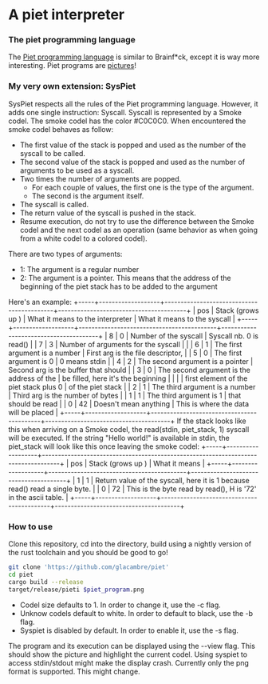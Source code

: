 # A piet interpreter
### The piet programming language
The [Piet programming language](http://www.dangermouse.net/esoteric/piet.html)
is similar to Brainf\*ck, except it is way more interesting. Piet programs are
[pictures](http://www.dangermouse.net/esoteric/piet/samples.html)!

### My very own extension: SysPiet
SysPiet respects all the rules of the Piet programming language. However, it
adds one single instruction: Syscall. Syscall is represented by a Smoke codel.
The smoke codel has the color #C0C0C0. When encountered the smoke codel behaves
as follow:
- The first value of the stack is popped and used as the number of the syscall
  to be called.
- The second value of the stack is popped and used as the number of arguments
  to be used as a syscall.
- Two times the number of arguments are popped.
	- For each couple of values, the first one is the type of the argument.
	- The second is the argument itself.
- The syscall is called.
- The return value of the syscall is pushed in the stack.
- Resume execution, do not try to use the difference between the Smoke codel
  and the next codel as an operation (same behavior as when going from a white
  codel to a colored codel).

There are two types of arguments:
- 1: The argument is a regular number
- 2: The argument is a pointer. This means that the address of the beginning of
  the piet stack has to be added to the argument

Here's an example:
+-----+-------------------+-------------------------------------------+----------------------------------------+
| pos | Stack (grows up ) |     What it means to the interpreter      |      What it means to the syscall     |
+-----+-------------------+-------------------------------------------+---------------------------------------+
|  8  |          0        | Number of the syscall                     | Syscall nb. 0 is read()               |
|  7  |          3        | Number of arguments for the syscall       |                                       |
|  6  |          1        | The first argument is a number            | First arg is the file descriptor,     |
|  5  |          0        | The first argument is 0                   | 0 means stdin                         |
|  4  |          2        | The second argument is a pointer          | Second arg is the buffer that should  |
|  3  |          0        | The second argument is the address of the | be filled, here it's the beginning    |
|     |                   | first element of the piet stack plus 0    | of the piet stack                     |
|  2  |          1        | The third argument is a number            | Third arg is the number of bytes      |
|  1  |          1        | The third argument is 1                   | that should be read                   |
|  0  |         42        | Doesn't mean anything                     | This is where the data will be placed |
+-----+-------------------+-------------------------------------------+---------------------------------------+
If the stack looks like this when arriving on a Smoke codel, the read(stdin,
piet\_stack, 1) syscall will be executed. If the string "Hello world!" is
available in stdin, the piet\_stack will look like this once leaving the smoke
codel:
+-----+-------------------+-----------------------------------------------------------------------------------+
| pos | Stack (grows up ) |                                     What it means                                 | 
+-----+-------------------+-------------------------------------------+---------------------------------------+
|  1  |          1        | Return value of the syscall, here it is 1 because read() read a single byte.      |
|  0  |         72        | This is the byte read by read(), H is '72' in the ascii table.                    |
+-----+-------------------+-------------------------------------------+---------------------------------------+

### How to use
Clone this repository, cd into the directory, build using a nightly version of
the rust toolchain and you should be good to go!
```sh
git clone 'https://github.com/glacambre/piet'
cd piet
cargo build --release
target/release/pieti $piet_program.png
```

- Codel size defaults to 1. In order to change it, use the -c flag.
- Unknow codels default to white. In order to default to black, use the -b flag.
- Syspiet is disabled by default. In order to enable it, use the -s flag.

The program and its execution can be displayed using the --view flag. This
should show the picture and highlight the current codel. Using syspiet to
access stdin/stdout might make the display crash.
Currently only the png format is supported. This might change.
